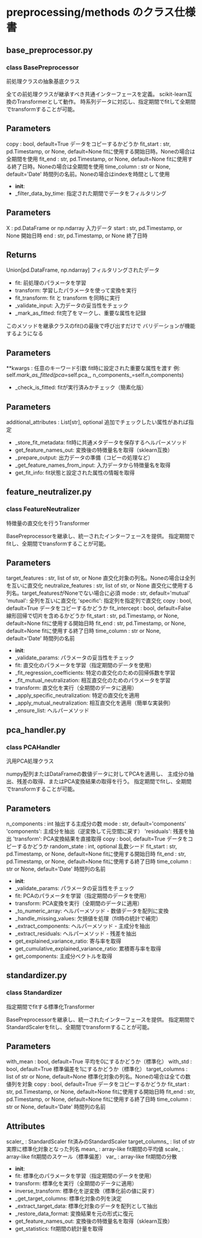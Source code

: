 # preprocessing/methods のクラス仕様書

## base_preprocessor.py

### class BasePreprocessor
前処理クラスの抽象基底クラス

全ての前処理クラスが継承すべき共通インターフェースを定義。
scikit-learn互換のTransformerとして動作。
時系列データに対応し、指定期間でfitして全期間でtransformすることが可能。

Parameters
----------
copy : bool, default=True
    データをコピーするかどうか
fit_start : str, pd.Timestamp, or None, default=None
    fitに使用する開始日時。Noneの場合は全期間を使用
fit_end : str, pd.Timestamp, or None, default=None
    fitに使用する終了日時。Noneの場合は全期間を使用
time_column : str or None, default='Date'
    時間列の名前。Noneの場合はindexを時間として使用
- __init__: 
- _filter_data_by_time: 指定された期間でデータをフィルタリング

Parameters
----------
X : pd.DataFrame or np.ndarray
    入力データ
start : str, pd.Timestamp, or None
    開始日時
end : str, pd.Timestamp, or None
    終了日時
    
Returns
-------
Union[pd.DataFrame, np.ndarray]
    フィルタリングされたデータ
- fit: 前処理のパラメータを学習
- transform: 学習したパラメータを使って変換を実行
- fit_transform: fit と transform を同時に実行
- _validate_input: 入力データの妥当性をチェック
- _mark_as_fitted: fit完了をマークし、重要な属性を記録

このメソッドを継承クラスのfit()の最後で呼び出すだけで
バリデーションが機能するようになる

Parameters
----------
**kwargs : 任意のキーワード引数
    fit時に設定された重要な属性を渡す
    例: self._mark_as_fitted(pca_=self.pca_, n_components_=self.n_components)
- _check_is_fitted: fitが実行済みかチェック（簡素化版）

Parameters
----------
additional_attributes : List[str], optional
    追加でチェックしたい属性があれば指定
- _store_fit_metadata: fit時に共通メタデータを保存するヘルパーメソッド
- get_feature_names_out: 変換後の特徴量名を取得（sklearn互換）
- _prepare_output: 出力データの準備（コピーの処理など）
- _get_feature_names_from_input: 入力データから特徴量名を取得
- get_fit_info: fit状態と設定された属性の情報を取得

## feature_neutralizer.py

### class FeatureNeutralizer
特徴量の直交化を行うTransformer

BasePreprocessorを継承し、統一されたインターフェースを提供。
指定期間でfitし、全期間でtransformすることが可能。

Parameters
----------
target_features : str, list of str, or None
    直交化対象の列名。Noneの場合は全列を互いに直交化
neutralize_features : str, list of str, or None
    直交化に使用する列名。target_featuresがNoneでない場合に必須
mode : str, default='mutual'
    'mutual': 全列を互いに直交化
    'specific': 指定列を指定列で直交化
copy : bool, default=True
    データをコピーするかどうか
fit_intercept : bool, default=False
    線形回帰で切片を含めるかどうか
fit_start : str, pd.Timestamp, or None, default=None
    fitに使用する開始日時
fit_end : str, pd.Timestamp, or None, default=None
    fitに使用する終了日時
time_column : str or None, default='Date'
    時間列の名前
- __init__: 
- _validate_params: パラメータの妥当性をチェック
- fit: 直交化のパラメータを学習（指定期間のデータを使用）
- _fit_regression_coefficients: 特定の直交化のための回帰係数を学習
- _fit_mutual_neutralization: 相互直交化のためのパラメータを学習
- transform: 直交化を実行（全期間のデータに適用）
- _apply_specific_neutralization: 特定の直交化を適用
- _apply_mutual_neutralization: 相互直交化を適用（簡単な実装例）
- _ensure_list: ヘルパーメソッド

## pca_handler.py

### class PCAHandler
汎用PCA処理クラス

numpy配列またはDataFrameの数値データに対してPCAを適用し、
主成分の抽出、残差の取得、またはPCA変換結果の取得を行う。
指定期間でfitし、全期間でtransformすることが可能。

Parameters
----------
n_components : int
    抽出する主成分の数
mode : str, default='components'
    'components': 主成分を抽出（逆変換して元空間に戻す）
    'residuals': 残差を抽出
    'transform': PCA変換結果を直接取得
copy : bool, default=True
    データをコピーするかどうか
random_state : int, optional
    乱数シード
fit_start : str, pd.Timestamp, or None, default=None
    fitに使用する開始日時
fit_end : str, pd.Timestamp, or None, default=None
    fitに使用する終了日時
time_column : str or None, default='Date'
    時間列の名前
- __init__: 
- _validate_params: パラメータの妥当性をチェック
- fit: PCAのパラメータを学習（指定期間のデータを使用）
- transform: PCA変換を実行（全期間のデータに適用）
- _to_numeric_array: ヘルパーメソッド - 数値データを配列に変換
- _handle_missing_values: 欠損値を処理（fit時の統計で補完）
- _extract_components: ヘルパーメソッド - 主成分を抽出
- _extract_residuals: ヘルパーメソッド - 残差を抽出
- get_explained_variance_ratio: 寄与率を取得
- get_cumulative_explained_variance_ratio: 累積寄与率を取得
- get_components: 主成分ベクトルを取得

## standardizer.py

### class Standardizer
指定期間でfitする標準化Transformer

BasePreprocessorを継承し、統一されたインターフェースを提供。
指定期間でStandardScalerをfitし、全期間でtransformすることが可能。

Parameters
----------
with_mean : bool, default=True
    平均を0にするかどうか（標準化）
with_std : bool, default=True
    標準偏差を1にするかどうか（標準化）
target_columns : list of str or None, default=None
    標準化対象の列名。Noneの場合は全ての数値列を対象
copy : bool, default=True
    データをコピーするかどうか
fit_start : str, pd.Timestamp, or None, default=None
    fitに使用する開始日時
fit_end : str, pd.Timestamp, or None, default=None
    fitに使用する終了日時
time_column : str or None, default='Date'
    時間列の名前
    
Attributes
----------
scaler_ : StandardScaler
    fit済みのStandardScaler
target_columns_ : list of str
    実際に標準化対象となった列名
mean_ : array-like
    fit期間の平均値
scale_ : array-like
    fit期間のスケール（標準偏差）
var_ : array-like
    fit期間の分散
- __init__: 
- fit: 標準化のパラメータを学習（指定期間のデータを使用）
- transform: 標準化を実行（全期間のデータに適用）
- inverse_transform: 標準化を逆変換（標準化前の値に戻す）
- _get_target_columns: 標準化対象の列を決定
- _extract_target_data: 標準化対象のデータを配列として抽出
- _restore_data_format: 変換結果を元の形式に復元
- get_feature_names_out: 変換後の特徴量名を取得（sklearn互換）
- get_statistics: fit期間の統計量を取得

